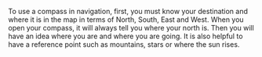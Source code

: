 To use a compass in navigation, first, you must know your destination and where it is in the map in terms of North, South, East and West. When you open your compass, it will always tell you where your north is. Then you will have an idea where you are and where you are going. It is also helpful to have a reference point such as mountains, stars or where the sun rises.